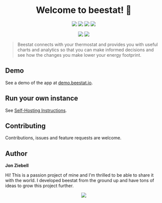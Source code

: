 <h1 align="center">Welcome to beestat! 👋</h1>
<p align="center">
  <a href="https://github.com/beestat/app/issues" target="_blank"><img src="https://img.shields.io/github/issues/beestat/app.svg" /></a>
  <a href="https://github.com/beestat/app/issues?q=is%3Aissue+is%3Aclosed" target="_blank"><img src="https://img.shields.io/github/issues-closed/beestat/app.svg" /></a>
  <a href="https://github.com/beestat/app/blob/master/LICENSE" target="_blank"><img src="https://img.shields.io/github/license/beestat/app.svg" /></a>
  <a href="https://github.com/beestat/app/commits/master" target="_blank"><img src="https://img.shields.io/github/last-commit/beestat/app.svg" /></a>
</p>

<p align="center">
  <a href="https://status.beestat.io" target="_blank"><img src="https://img.shields.io/uptimerobot/status/m782893860-419cc0327f06e1ed9af8cac6.svg" /></a>
  <a href="https://status.beestat.io" target="_blank"><img src="https://img.shields.io/uptimerobot/ratio/7/m782893860-419cc0327f06e1ed9af8cac6.svg" /></a>
</p>

> Beestat connects with your thermostat and provides you with useful charts and analytics so that you can make informed decisions and see how the changes you make lower your energy footprint.


## Demo

See a demo of the app at <a href="https://demo.beestat.io" target="_blank">demo.beestat.io</a>.


## Run your own instance

See <a href="https://doc.beestat.io/4b40cf56c0424692a65461a7a6ffdb1e" target="_blank">Self-Hosting Instructions</a>.


## Contributing

Contributions, issues and feature requests are welcome.


## Author

 **Jon Ziebell**

Hi! This is a passion project of mine and I'm thrilled to be able to share it with the world. I developed beestat from the ground up and have tons of ideas to grow this project further.


<p align="center">
  <a href="https://www.patreon.com/beestat" target="_blank"><img src="https://img.shields.io/badge/Support%20beestat-570+-lightgrey.svg?style=social&logo=patreon" /></a>
</p>
